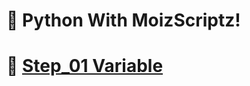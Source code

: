 # 🐍 Python With MoizScriptz!
# 🔗 [Step_01 Variable](https://github.com/MoizScriptz/Python/tree/main/variable)


